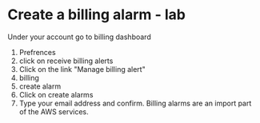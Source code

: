# Create a billing alarm - lab
Under your account go to billing dashboard
1. Prefrences
2. click on receive billing alerts
3. Click on the link "Manage billing alert"
4. billing
5. create alarm
6. Click on create alarms
7. Type your email address and confirm.
Billing alarms are an import part of the AWS services.